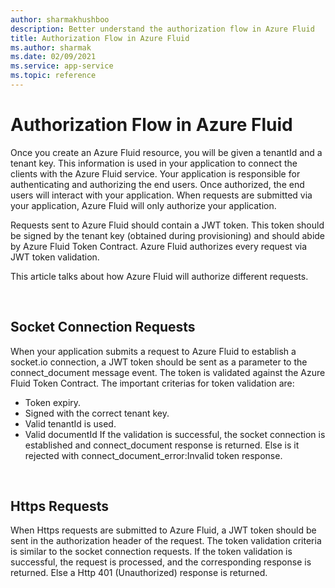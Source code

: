 ```yaml
---
author: sharmakhushboo
description: Better understand the authorization flow in Azure Fluid
title: Authorization Flow in Azure Fluid
ms.author: sharmak
ms.date: 02/09/2021
ms.service: app-service
ms.topic: reference
---
```


# Authorization Flow in Azure Fluid

Once you create an Azure Fluid resource, you will be given a tenantId and a tenant key. This information is used in your application to connect the clients with the Azure Fluid service. Your application is responsible for authenticating and authorizing the end users. Once authorized, the end users will interact with your application. When requests are submitted via your application, Azure Fluid will only authorize your application. 

Requests sent to Azure Fluid should contain a JWT token. This token should be signed by the tenant key (obtained during provisioning) and should abide by Azure Fluid Token Contract. Azure Fluid authorizes every request via JWT token validation. 

This article talks about how Azure Fluid will authorize different requests. 

<br/>

## Socket Connection Requests

When your application submits a request to Azure Fluid to establish a socket.io connection, a JWT token should be sent as a parameter to the connect_document message event. The token is validated against the Azure Fluid Token Contract. The important criterias for token validation are: 
* Token expiry. 
* Signed with the correct tenant key. 
* Valid tenantId is used. 
* Valid documentId 
If the validation is successful, the socket connection is established and connect_document response is returned. Else is it rejected with connect_document_error:Invalid token response. 

<br/>

## Https Requests

When Https requests are submitted to Azure Fluid, a JWT token should be sent in the authorization header of the request. The token validation criteria is similar to the socket connection requests. If the token validation is successful, the request is processed, and the corresponding response is returned. Else a Http 401 (Unauthorized) response is returned.